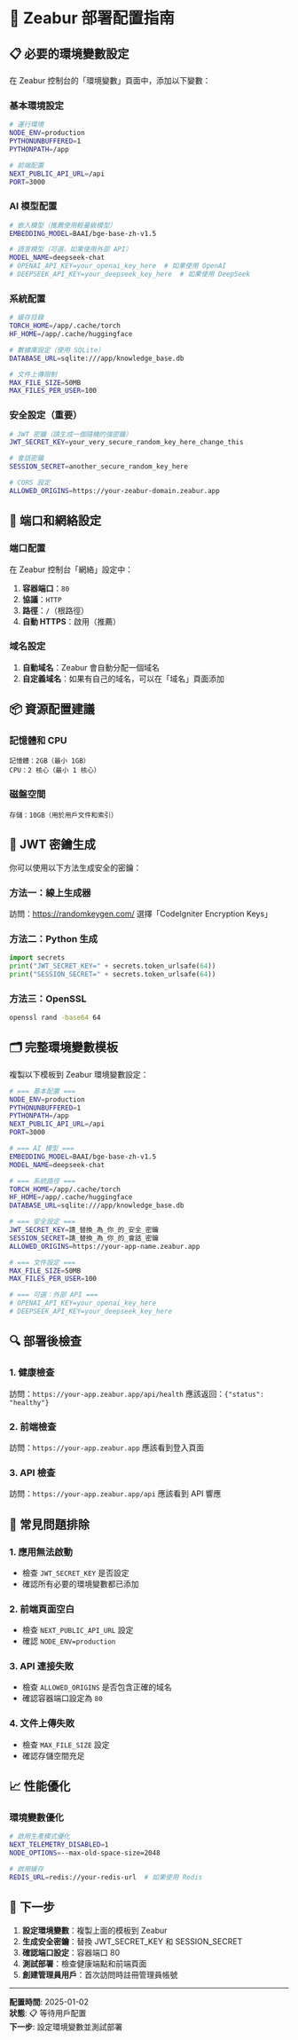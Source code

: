 # 🚀 Zeabur 部署配置指南

## 📋 必要的環境變數設定

在 Zeabur 控制台的「環境變數」頁面中，添加以下變數：

### 基本環境設定
```bash
# 運行環境
NODE_ENV=production
PYTHONUNBUFFERED=1
PYTHONPATH=/app

# 前端配置
NEXT_PUBLIC_API_URL=/api
PORT=3000
```

### AI 模型配置
```bash
# 嵌入模型（推薦使用輕量級模型）
EMBEDDING_MODEL=BAAI/bge-base-zh-v1.5

# 語言模型（可選，如果使用外部 API）
MODEL_NAME=deepseek-chat
# OPENAI_API_KEY=your_openai_key_here  # 如果使用 OpenAI
# DEEPSEEK_API_KEY=your_deepseek_key_here  # 如果使用 DeepSeek
```

### 系統配置
```bash
# 緩存目錄
TORCH_HOME=/app/.cache/torch
HF_HOME=/app/.cache/huggingface

# 數據庫設定（使用 SQLite）
DATABASE_URL=sqlite:///app/knowledge_base.db

# 文件上傳限制
MAX_FILE_SIZE=50MB
MAX_FILES_PER_USER=100
```

### 安全設定（重要）
```bash
# JWT 密鑰（請生成一個隨機的強密鑰）
JWT_SECRET_KEY=your_very_secure_random_key_here_change_this

# 會話密鑰
SESSION_SECRET=another_secure_random_key_here

# CORS 設定
ALLOWED_ORIGINS=https://your-zeabur-domain.zeabur.app
```

## 🔧 端口和網絡設定

### 端口配置
在 Zeabur 控制台「網絡」設定中：

1. **容器端口**：`80`
2. **協議**：`HTTP`
3. **路徑**：`/`（根路徑）
4. **自動 HTTPS**：啟用（推薦）

### 域名設定
1. **自動域名**：Zeabur 會自動分配一個域名
2. **自定義域名**：如果有自己的域名，可以在「域名」頁面添加

## 📦 資源配置建議

### 記憶體和 CPU
```
記憶體：2GB（最小 1GB）
CPU：2 核心（最小 1 核心）
```

### 磁盤空間
```
存儲：10GB（用於用戶文件和索引）
```

## 🔐 JWT 密鑰生成

你可以使用以下方法生成安全的密鑰：

### 方法一：線上生成器
訪問：https://randomkeygen.com/ 
選擇「CodeIgniter Encryption Keys」

### 方法二：Python 生成
```python
import secrets
print("JWT_SECRET_KEY=" + secrets.token_urlsafe(64))
print("SESSION_SECRET=" + secrets.token_urlsafe(64))
```

### 方法三：OpenSSL
```bash
openssl rand -base64 64
```

## 🗂️ 完整環境變數模板

複製以下模板到 Zeabur 環境變數設定：

```bash
# === 基本配置 ===
NODE_ENV=production
PYTHONUNBUFFERED=1
PYTHONPATH=/app
NEXT_PUBLIC_API_URL=/api
PORT=3000

# === AI 模型 ===
EMBEDDING_MODEL=BAAI/bge-base-zh-v1.5
MODEL_NAME=deepseek-chat

# === 系統路徑 ===
TORCH_HOME=/app/.cache/torch
HF_HOME=/app/.cache/huggingface
DATABASE_URL=sqlite:///app/knowledge_base.db

# === 安全設定 ===
JWT_SECRET_KEY=請_替換_為_你_的_安全_密鑰
SESSION_SECRET=請_替換_為_你_的_會話_密鑰
ALLOWED_ORIGINS=https://your-app-name.zeabur.app

# === 文件設定 ===
MAX_FILE_SIZE=50MB
MAX_FILES_PER_USER=100

# === 可選：外部 API ===
# OPENAI_API_KEY=your_openai_key_here
# DEEPSEEK_API_KEY=your_deepseek_key_here
```

## 🔍 部署後檢查

### 1. 健康檢查
訪問：`https://your-app.zeabur.app/api/health`
應該返回：`{"status": "healthy"}`

### 2. 前端檢查
訪問：`https://your-app.zeabur.app`
應該看到登入頁面

### 3. API 檢查
訪問：`https://your-app.zeabur.app/api`
應該看到 API 響應

## 🐛 常見問題排除

### 1. 應用無法啟動
- 檢查 `JWT_SECRET_KEY` 是否設定
- 確認所有必要的環境變數都已添加

### 2. 前端頁面空白
- 檢查 `NEXT_PUBLIC_API_URL` 設定
- 確認 `NODE_ENV=production`

### 3. API 連接失敗
- 檢查 `ALLOWED_ORIGINS` 是否包含正確的域名
- 確認容器端口設定為 `80`

### 4. 文件上傳失敗
- 檢查 `MAX_FILE_SIZE` 設定
- 確認存儲空間充足

## 📈 性能優化

### 環境變數優化
```bash
# 啟用生產模式優化
NEXT_TELEMETRY_DISABLED=1
NODE_OPTIONS=--max-old-space-size=2048

# 啟用緩存
REDIS_URL=redis://your-redis-url  # 如果使用 Redis
```

## 🎯 下一步

1. **設定環境變數**：複製上面的模板到 Zeabur
2. **生成安全密鑰**：替換 JWT_SECRET_KEY 和 SESSION_SECRET
3. **確認端口設定**：容器端口 80
4. **測試部署**：檢查健康端點和前端頁面
5. **創建管理員用戶**：首次訪問時註冊管理員帳號

---
**配置時間**: 2025-01-02  
**狀態**: 📋 等待用戶配置  
**下一步**: 設定環境變數並測試部署 